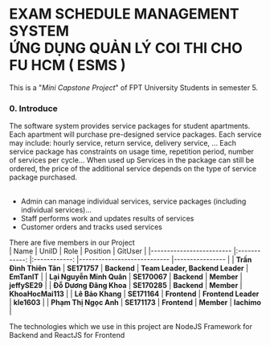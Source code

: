 <h1> EXAM SCHEDULE MANAGEMENT SYSTEM <br> ỨNG DỤNG QUẢN LÝ COI THI CHO FU HCM ( ESMS ) </h1>
This is a "<i>Mini Capstone Project</i>" of FPT University Students in semester 5.<br>

<h3>0. Introduce</h3>
The software system provides service packages for student apartments. Each apartment will purchase pre-designed service packages. Each service may include: hourly service, return service, delivery service, ... Each service package has constraints on usage time, repetition period, number of services per cycle... When used up Services in the package can still be ordered, the price of the additional service depends on the type of service package purchased.<br></br>


- Admin can manage individual services, service packages (including individual services)...
- Staff performs work and updates results of services
- Customer orders and tracks used services


There are five members in our Project <br>
| Name                    	|     UniID    	|     Role     	| Position                   	| GitUser 	|
|-------------------------	|:------------:	|:------------:	|----------------------------	|----------------	|
| **Trần Đình Thiên Tân** 	| **SE171757** 	| **Backend**  	| **Team Leader, Backend Leader** 	| **EmTanIT**    	|
| **Lại Nguyễn Minh Quân**    	| **SE170067** 	| **Backend**  	| **Member**                 	| **jeffySE29**  	|
| **Đỗ Dương Đăng Khoa**  	| **SE170285** 	| **Backend**  	| **Member**                 	| **KhoaHocMai113** 	|
| **Lê Bảo Khang**        	| **SE171164** 	| **Frontend** 	| **Frontend Leader**        	| **kle1603**    	|
| **Phạm Thị Ngọc Anh**   	| **SE171173** 	| **Frontend** 	| **Member**                 	| **lachimo**    	|

The technologies which we use in this project are NodeJS Framework for Backend and ReactJS for Frontend
